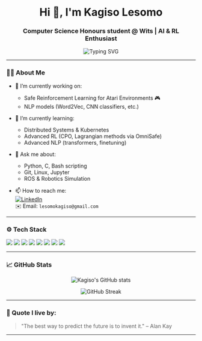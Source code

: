 <h1 align="center">Hi 👋, I'm Kagiso Lesomo</h1>
<h3 align="center">Computer Science Honours student @ Wits | AI & RL Enthusiast</h3>

<p align="center">
  <img src="https://readme-typing-svg.demolab.com?font=Fira+Code&size=18&duration=2000&pause=1000&center=true&width=435&lines=Welcome+to+my+GitHub+profile!;Machine+Learning+%7C+RL+%7C+AI+%7C+Systems;Lifelong+learner+and+builder+%F0%9F%92%BB" alt="Typing SVG" />
</p>

---

### 👨‍💻 About Me

- 🔭 I’m currently working on:
  - Safe Reinforcement Learning for Atari Environments 🎮
  - NLP models (Word2Vec, CNN classifiers, etc.)

- 🌱 I’m currently learning:
  - Distributed Systems & Kubernetes
  - Advanced RL (CPO, Lagrangian methods via OmniSafe)
  - Advanced NLP (transformers, finetuning)

- 💬 Ask me about:
  - Python, C, Bash scripting
  - Git, Linux, Jupyter
  - ROS & Robotics Simulation

- 📫 How to reach me:  
  [![LinkedIn](https://img.shields.io/badge/KagisoLesomo-LinkedIn-blue?logo=linkedin)](https://www.linkedin.com/in/kagisolesomo)  
  ✉️ Email: `lesomokagiso@gmail.com`

---

### ⚙️ Tech Stack

<p align="left">
  <img src="https://img.shields.io/badge/Python-3670A0?style=for-the-badge&logo=python&logoColor=white"/>
  <img src="https://img.shields.io/badge/C-00599C?style=for-the-badge&logo=c&logoColor=white"/>
  <img src="https://img.shields.io/badge/Bash-121011?style=for-the-badge&logo=gnu-bash&logoColor=white"/>
  <img src="https://img.shields.io/badge/Linux-FCC624?style=for-the-badge&logo=linux&logoColor=black"/>
  <img src="https://img.shields.io/badge/ROS-22314E?style=for-the-badge&logo=ros&logoColor=white"/>
  <img src="https://img.shields.io/badge/Git-F05032?style=for-the-badge&logo=git&logoColor=white"/>
  <img src="https://img.shields.io/badge/GitHub-181717?style=for-the-badge&logo=github&logoColor=white"/>
  <img src="https://img.shields.io/badge/Jupyter-F37626?style=for-the-badge&logo=jupyter&logoColor=white"/>
</p>

---

### 📈 GitHub Stats

<p align="center">
  <img src="https://github-readme-stats.vercel.app/api?username=KagisoLesomo&show_icons=true&theme=radical" alt="Kagiso's GitHub stats"/>
</p>

<p align="center">
  <img src="https://github-readme-streak-stats.herokuapp.com?user=KagisoLesomo&theme=radical&hide_border=false" alt="GitHub Streak"/>
</p>


---

### 🧠 Quote I live by:

> "The best way to predict the future is to invent it." – Alan Kay

---

<!-- Make sure to replace 'KagisoLesomo' with your actual GitHub username -->
